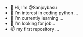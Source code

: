 - 👋 Hi, I’m @Sanjoybasu
- 👀 I’m interest in coding python ...
- 🌱 I’m currently learning ...
- 💞️ I’m looking for job...
- 📫 my first repository ...

<!---
Sanjoybasu/Sanjoybasu is a ✨ special ✨ repository because its `README.md` (this file) appears on your GitHub profile.
You can click the Preview link to take a look at your changes.
--->

